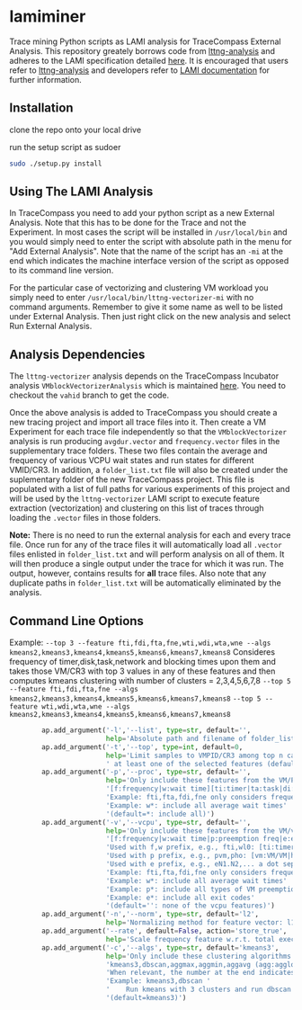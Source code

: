 # lamiminer
Trace mining Python scripts as LAMI analysis for TraceCompass External Analysis. This repository greately borrows code from [lttng-analysis](https://github.com/lttng/lttng-analyses) and adheres to the LAMI specification detailed [here](https://github.com/lttng/lami-spec/blob/master/lami.adoc). It is encouraged that users refer to [lttng-analysis](https://github.com/lttng/lttng-analyses) and developers refer to [LAMI documentation](https://github.com/lttng/lami-spec/blob/master/lami.adoc) for further information. 

## Installation
clone the repo onto your local drive

run the setup script as sudoer

```bash
sudo ./setup.py install
```

## Using The LAMI Analysis
In TraceCompass you need to add your python script as a new External Analysis. Note that this has to be done for the Trace and not the Experiment. In most cases the script will be installed in ```/usr/local/bin``` and you would simply need to enter the script with absolute path in the menu for "Add External Analysis". Note that the name of the script has an ```-mi``` at the end which indicates the machine interface version of the script as opposed to its command line version.

For the particular case of vectorizing and clustering VM workload you simply need to enter ```/usr/local/bin/lttng-vectorizer-mi``` with no command arguments. Remember to give it some name as well to be listed under External Analysis. Then just right click on the new analysis and select Run External Analysis.

## Analysis Dependencies
The ```lttng-vectorizer``` analysis depends on the TraceCompass Incubator analysis ```VMblockVectorizerAnalysis``` which is maintained [here](https://github.com/Nemati/org.eclipse.tracecompass.incubator). You need to checkout the ```vahid``` branch to get the code.

Once the above analysis is added to TraceCompass you should create a new tracing project and import all trace files into it. Then create a VM Experiment for each trace file independently so that the ```VMblockVectorizer``` analysis is run producing ```avgdur.vector``` and ```frequency.vector``` files in the supplementary trace folders. These two files contain the average and frequency of various VCPU wait states and run states for different VMID/CR3. In addition, a ```folder_list.txt``` file will also be created under the suplementary folder of the new TraceCompass project. This file is populated with a list of full paths for various experiments of this project and will be used by the ```lttng-vectorizer``` LAMI script to execute feature extraction (vectorization) and clustering on this list of traces through loading the ```.vector``` files in those folders.

**Note:** There is no need to run the external analysis for each and every trace file. Once run for any of the trace files it will automatically load all ```.vector``` files enlisted in ```folder_list.txt``` and will perform analysis on all of them. It will then produce a single output under the trace for which it was run. The output, however, contains results for **all** trace files. Also note that any duplicate paths in ```folder_list.txt``` will be automatically eliminated by the analysis.

## Command Line Options
Example:
``` --top 3 --feature fti,fdi,fta,fne,wti,wdi,wta,wne --algs kmeans2,kmeans3,kmeans4,kmeans5,kmeans6,kmeans7,kmeans8 ```
Consideres frequency of timer,disk,task,network and blocking times upon them and takes those VM/CR3 with top 3 values in any of these features and then computes kmeans clustering with number of clusters = 2,3,4,5,6,7,8
``` --top 5 --feature fti,fdi,fta,fne --algs kmeans2,kmeans3,kmeans4,kmeans5,kmeans6,kmeans7,kmeans8 ```
``` --top 5 --feature wti,wdi,wta,wne --algs kmeans2,kmeans3,kmeans4,kmeans5,kmeans6,kmeans7,kmeans8 ```

```python
        ap.add_argument('-l','--list', type=str, default='',
                        help='Absolute path and filename of folder_list.txt file containing paths to all folders containing .vector files.')
        ap.add_argument('-t','--top', type=int, default=0,
                        help='Limit samples to VMPID/CR3 among top n candidates for'
                        ' at least one of the selected features (default = 0: include all)')
        ap.add_argument('-p','--proc', type=str, default='',
                        help='Only include these features from the VM/Process data files given as comma separated list:'
                        '[f:frequency|w:wait time][ti:timer|ta:task|di:disk|ne:network|ot:other|no:non-root|ro:root|l0:l0 preemption]'
                        'Example: fti,fta,fdi,fne only considers frequencies of timer,task,disk,network'
                        'Example: w*: include all average wait times'
                        '(default=*: include all)')
        ap.add_argument('-v','--vcpu', type=str, default='',
                        help='Only include these features from the VM/vCPU data files given as comma separated list:'
                        '[f:frequency|w:wait time|p:preemption freq|e:exit freq]'
                        'Used with f,w prefix, e.g., fti,wl0: [ti:timer|ta:task|di:disk|ne:network|ot:other|no:non-root|ro:root|l0:l0 preemption]'
                        'Used with p prefix, e.g., pvm,pho: [vm:VM/VM|ho:VM/Host|pr:in VM process preemption freq.|th:in VM thread preemption freq.]'
                        'Used with e prefix, e.g., eN1.N2,... a dot separated list of exit codes follow'
                        'Example: fti,fta,fdi,fne only considers frequencies of timer,task,disk,network'
                        'Example: w*: include all average wait times'
                        'Example: p*: include all types of VM preemptions'
                        'Example: e*: include all exit codes'
                        '(default='': none of the vcpu features)')
        ap.add_argument('-n','--norm', type=str, default='l2',
                        help='Normalizing method for feature vector: l1|l2 (default =l2)')
        ap.add_argument('--rate', default=False, action='store_true',
                        help='Scale frequency feature w.r.t. total execution time (root+non-root) to obtain waiting rate (default =False)')
        ap.add_argument('-c','--algs', type=str, default='kmeans3',
                        help='Only include these clustering algorithms given as comma separated list:'
                        'kmeans3,dbscan,aggmax,aggmin,aggavg (agg:agglomerative)'
                        'When relevant, the number at the end indicates the number of clusters'
                        'Example: kmeans3,dbscan '
                        '    Run kmeans with 3 clusters and run dbscan'
                        '(default=kmeans3)')
```
